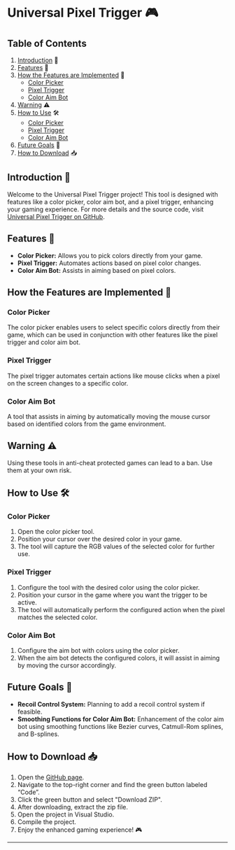 # Universal Pixel Trigger 🎮

## Table of Contents

1. [Introduction](#introduction) 🚀
2. [Features](#features) 🌟
3. [How the Features are Implemented](#how-the-features-are-implemented) 🔧
    - [Color Picker](#color-picker)
    - [Pixel Trigger](#pixel-trigger)
    - [Color Aim Bot](#color-aim-bot)
4. [Warning](#warning) ⚠️
5. [How to Use](#how-to-use) 🛠
    - [Color Picker](#color-picker-1)
    - [Pixel Trigger](#pixel-trigger-1)
    - [Color Aim Bot](#color-aim-bot-1)
6. [Future Goals](#future-goals) 🚀
7. [How to Download](#how-to-download) 📥

## Introduction 🚀

Welcome to the Universal Pixel Trigger project! This tool is designed with features like a color picker, color aim bot, and a pixel trigger, enhancing your gaming experience. For more details and the source code, visit [Universal Pixel Trigger on GitHub](https://github.com/Xeo-V/universalPixleTrigger).

## Features 🌟

- **Color Picker:** Allows you to pick colors directly from your game.
- **Pixel Trigger:** Automates actions based on pixel color changes.
- **Color Aim Bot:** Assists in aiming based on pixel colors.

## How the Features are Implemented 🔧

### Color Picker

The color picker enables users to select specific colors directly from their game, which can be used in conjunction with other features like the pixel trigger and color aim bot.

### Pixel Trigger

The pixel trigger automates certain actions like mouse clicks when a pixel on the screen changes to a specific color.

### Color Aim Bot

A tool that assists in aiming by automatically moving the mouse cursor based on identified colors from the game environment.

## Warning ⚠️

Using these tools in anti-cheat protected games can lead to a ban. Use them at your own risk.

## How to Use 🛠

### Color Picker

1. Open the color picker tool.
2. Position your cursor over the desired color in your game.
3. The tool will capture the RGB values of the selected color for further use.

### Pixel Trigger

1. Configure the tool with the desired color using the color picker.
2. Position your cursor in the game where you want the trigger to be active.
3. The tool will automatically perform the configured action when the pixel matches the selected color.

### Color Aim Bot

1. Configure the aim bot with colors using the color picker.
2. When the aim bot detects the configured colors, it will assist in aiming by moving the cursor accordingly.

## Future Goals 🚀

- **Recoil Control System:** Planning to add a recoil control system if feasible.
- **Smoothing Functions for Color Aim Bot:** Enhancement of the color aim bot using smoothing functions like Bezier curves, Catmull-Rom splines, and B-splines.

## How to Download 📥

1. Open the [GitHub page](https://github.com/Xeo-V/universalPixleTrigger).
2. Navigate to the top-right corner and find the green button labeled “Code”.
3. Click the green button and select "Download ZIP".
4. After downloading, extract the zip file.
5. Open the project in Visual Studio.
6. Compile the project.
7. Enjoy the enhanced gaming experience! 🎮

---
